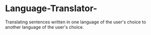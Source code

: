# Language-Translator-

Translating sentences written in one language of the user's choice to another language of the user's choice.
